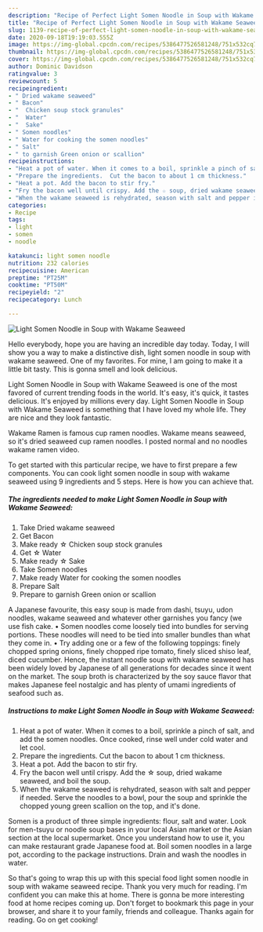 ```yaml
---
description: "Recipe of Perfect Light Somen Noodle in Soup with Wakame Seaweed"
title: "Recipe of Perfect Light Somen Noodle in Soup with Wakame Seaweed"
slug: 1139-recipe-of-perfect-light-somen-noodle-in-soup-with-wakame-seaweed
date: 2020-09-18T19:19:03.555Z
image: https://img-global.cpcdn.com/recipes/5386477526581248/751x532cq70/light-somen-noodle-in-soup-with-wakame-seaweed-recipe-main-photo.jpg
thumbnail: https://img-global.cpcdn.com/recipes/5386477526581248/751x532cq70/light-somen-noodle-in-soup-with-wakame-seaweed-recipe-main-photo.jpg
cover: https://img-global.cpcdn.com/recipes/5386477526581248/751x532cq70/light-somen-noodle-in-soup-with-wakame-seaweed-recipe-main-photo.jpg
author: Dominic Davidson
ratingvalue: 3
reviewcount: 5
recipeingredient:
- " Dried wakame seaweed"
- " Bacon"
- "  Chicken soup stock granules"
- "  Water"
- "  Sake"
- " Somen noodles"
- " Water for cooking the somen noodles"
- " Salt"
- " to garnish Green onion or scallion"
recipeinstructions:
- "Heat a pot of water. When it comes to a boil, sprinkle a pinch of salt, and add the somen noodles. Once cooked, rinse well under cold water and let cool."
- "Prepare the ingredients.  Cut the bacon to about 1 cm thickness."
- "Heat a pot. Add the bacon to stir fry."
- "Fry the bacon well until crispy. Add the ☆ soup, dried wakame seaweed, and boil the soup."
- "When the wakame seaweed is rehydrated, season with salt and pepper if needed.  Serve the noodles to a bowl, pour the soup and sprinkle the chopped young green scallion on the top, and it&#39;s done."
categories:
- Recipe
tags:
- light
- somen
- noodle

katakunci: light somen noodle 
nutrition: 232 calories
recipecuisine: American
preptime: "PT25M"
cooktime: "PT50M"
recipeyield: "2"
recipecategory: Lunch

---
```



![Light Somen Noodle in Soup with Wakame Seaweed](https://img-global.cpcdn.com/recipes/5386477526581248/751x532cq70/light-somen-noodle-in-soup-with-wakame-seaweed-recipe-main-photo.jpg)

Hello everybody, hope you are having an incredible day today. Today, I will show you a way to make a distinctive dish, light somen noodle in soup with wakame seaweed. One of my favorites. For mine, I am going to make it a little bit tasty. This is gonna smell and look delicious.

Light Somen Noodle in Soup with Wakame Seaweed is one of the most favored of current trending foods in the world. It's easy, it's quick, it tastes delicious. It's enjoyed by millions every day. Light Somen Noodle in Soup with Wakame Seaweed is something that I have loved my whole life. They are nice and they look fantastic.

Wakame Ramen is famous cup ramen noodles. Wakame means seaweed, so it&#39;s dried seaweed cup ramen noodles. I posted normal and no noodles wakame ramen video.


To get started with this particular recipe, we have to first prepare a few components. You can cook light somen noodle in soup with wakame seaweed using 9 ingredients and 5 steps. Here is how you can achieve that.

<!--inarticleads1-->

##### The ingredients needed to make Light Somen Noodle in Soup with Wakame Seaweed:

1. Take  Dried wakame seaweed
1. Get  Bacon
1. Make ready  ☆ Chicken soup stock granules
1. Get  ☆ Water
1. Make ready  ☆ Sake
1. Take  Somen noodles
1. Make ready  Water for cooking the somen noodles
1. Prepare  Salt
1. Prepare  to garnish Green onion or scallion


A Japanese favourite, this easy soup is made from dashi, tsuyu, udon noodles, wakame seaweed and whatever other garnishes you fancy (we use fish cake. • Somen noodles come loosely tied into bundles for serving portions. These noodles will need to be tied into smaller bundles than what they come in. • Try adding one or a few of the following toppings: finely chopped spring onions, finely chopped ripe tomato, finely sliced shiso leaf, diced cucumber. Hence, the instant noodle soup with wakame seaweed has been widely loved by Japanese of all generations for decades since it went on the market. The soup broth is characterized by the soy sauce flavor that makes Japanese feel nostalgic and has plenty of umami ingredients of seafood such as. 

<!--inarticleads2-->

##### Instructions to make Light Somen Noodle in Soup with Wakame Seaweed:

1. Heat a pot of water. When it comes to a boil, sprinkle a pinch of salt, and add the somen noodles. Once cooked, rinse well under cold water and let cool.
1. Prepare the ingredients.  Cut the bacon to about 1 cm thickness.
1. Heat a pot. Add the bacon to stir fry.
1. Fry the bacon well until crispy. Add the ☆ soup, dried wakame seaweed, and boil the soup.
1. When the wakame seaweed is rehydrated, season with salt and pepper if needed.  Serve the noodles to a bowl, pour the soup and sprinkle the chopped young green scallion on the top, and it&#39;s done.


Somen is a product of three simple ingredients: flour, salt and water. Look for men-tsuyu or noodle soup bases in your local Asian market or the Asian section at the local supermarket. Once you understand how to use it, you can make restaurant grade Japanese food at. Boil somen noodles in a large pot, according to the package instructions. Drain and wash the noodles in water. 

So that's going to wrap this up with this special food light somen noodle in soup with wakame seaweed recipe. Thank you very much for reading. I'm confident you can make this at home. There is gonna be more interesting food at home recipes coming up. Don't forget to bookmark this page in your browser, and share it to your family, friends and colleague. Thanks again for reading. Go on get cooking!
